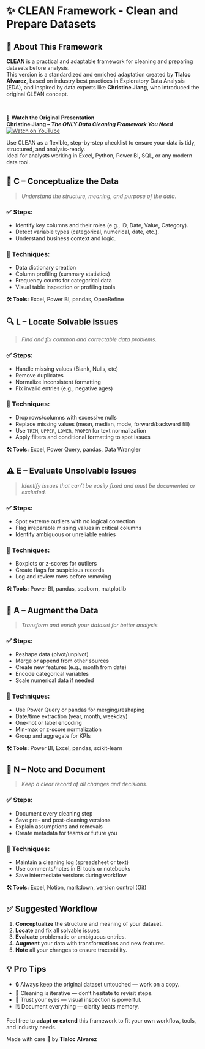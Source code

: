 # ✨ CLEAN Framework - Clean and Prepare Datasets

## 📌 About This Framework

**CLEAN** is a practical and adaptable framework for cleaning and preparing datasets before analysis.  
This version is a standardized and enriched adaptation created by **Tlaloc Alvarez**, based on industry best practices in Exploratory Data Analysis (EDA), and inspired by data experts like **Christine Jiang**, who introduced the original CLEAN concept.

<br/>

🎥 **Watch the Original Presentation**  
**Christine Jiang – _The ONLY Data Cleaning Framework You Need_**  
[![Watch on YouTube](https://img.youtube.com/vi/y9wFFD2bXQM/0.jpg)](https://www.youtube.com/watch?v=y9wFFD2bXQM)

Use CLEAN as a flexible, step-by-step checklist to ensure your data is tidy, structured, and analysis-ready.  
Ideal for analysts working in Excel, Python, Power BI, SQL, or any modern data tool.

## 🧠 C – Conceptualize the Data

> _Understand the structure, meaning, and purpose of the data._

### ✅ Steps:
- Identify key columns and their roles (e.g., ID, Date, Value, Category).
- Detect variable types (categorical, numerical, date, etc.).
- Understand business context and logic.

### 🔧 Techniques:
- Data dictionary creation  
- Column profiling (summary statistics)  
- Frequency counts for categorical data  
- Visual table inspection or profiling tools

**🛠 Tools:** Excel, Power BI, pandas, OpenRefine

## 🔍 L – Locate Solvable Issues

> _Find and fix common and correctable data problems._

### ✅ Steps:
- Handle missing values (Blank, Nulls, etc) 
- Remove duplicates  
- Normalize inconsistent formatting  
- Fix invalid entries (e.g., negative ages)

### 🔧 Techniques:
- Drop rows/columns with excessive nulls  
- Replace missing values (mean, median, mode, forward/backward fill)  
- Use `TRIM`, `UPPER`, `LOWER`, `PROPER` for text normalization  
- Apply filters and conditional formatting to spot issues

**🛠 Tools:** Excel, Power Query, pandas, Data Wrangler

## ⚠️ E – Evaluate Unsolvable Issues

> _Identify issues that can’t be easily fixed and must be documented or excluded._

### ✅ Steps:
- Spot extreme outliers with no logical correction  
- Flag irreparable missing values in critical columns  
- Identify ambiguous or unreliable entries

### 🔧 Techniques:
- Boxplots or z-scores for outliers  
- Create flags for suspicious records  
- Log and review rows before removing

**🛠 Tools:** Power BI, pandas, seaborn, matplotlib

## 🧩 A – Augment the Data

> _Transform and enrich your dataset for better analysis._

### ✅ Steps:
- Reshape data (pivot/unpivot)  
- Merge or append from other sources  
- Create new features (e.g., month from date)  
- Encode categorical variables  
- Scale numerical data if needed

### 🔧 Techniques:
- Use Power Query or pandas for merging/reshaping  
- Date/time extraction (year, month, weekday)  
- One-hot or label encoding  
- Min-max or z-score normalization  
- Group and aggregate for KPIs

**🛠 Tools:** Power BI, Excel, pandas, scikit-learn

## 📝 N – Note and Document

> _Keep a clear record of all changes and decisions._

### ✅ Steps:
- Document every cleaning step  
- Save pre- and post-cleaning versions  
- Explain assumptions and removals  
- Create metadata for teams or future you

### 🔧 Techniques:
- Maintain a cleaning log (spreadsheet or text)  
- Use comments/notes in BI tools or notebooks  
- Save intermediate versions during workflow

**🛠 Tools:** Excel, Notion, markdown, version control (Git)

## ✅ Suggested Workflow

1. **Conceptualize** the structure and meaning of your dataset.  
2. **Locate** and fix all solvable issues.  
3. **Evaluate** problematic or ambiguous entries.  
4. **Augment** your data with transformations and new features.  
5. **Note** all your changes to ensure traceability.

## 💡 Pro Tips

- 🔒 Always keep the original dataset untouched — work on a copy.  
- 🔁 Cleaning is iterative — don’t hesitate to revisit steps.  
- 👀 Trust your eyes — visual inspection is powerful.  
- 🗒 Document everything — clarity beats memory.

Feel free to **adapt or extend** this framework to fit your own workflow, tools, and industry needs.  

Made with care 💙 by **Tlaloc Alvarez**
